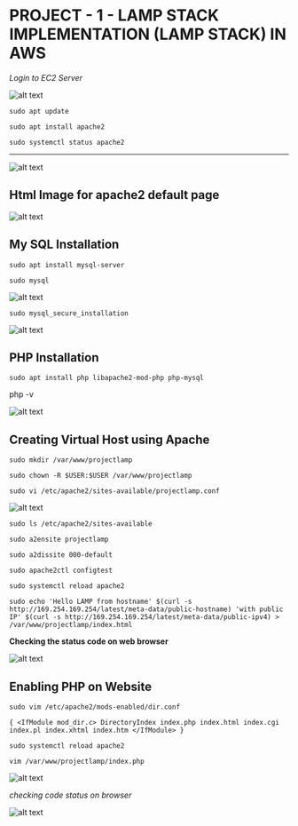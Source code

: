 # PROJECT - 1 - LAMP STACK IMPLEMENTATION (LAMP STACK) IN AWS

*Login to EC2 Server*

![alt text](./Images/Log%20in%20to%20EC2%20Server.png)



`sudo apt update`

`sudo apt install apache2`

`sudo systemctl status apache2`

---

![alt text](./Images/2.%20Verifying%20Apache%20installed.png)


## Html Image for apache2 default page


![alt text](./Images/3.%20Testing%20Apache%20in%20the%20browser.png)




## **My SQL Installation**

`sudo apt install mysql-server`

`sudo mysql`

![alt text](./Images/4.%20Install%20mysql.png)

`sudo mysql_secure_installation`

![alt text](./Images/5%20-%20Testing%20mysql.png)


## PHP Installation

`sudo apt install php libapache2-mod-php php-mysql`

php -v

![alt text](./Images/6-%20Php%20Installation.png)

## Creating Virtual Host using Apache

`sudo mkdir /var/www/projectlamp`

`sudo chown -R $USER:$USER /var/www/projectlamp`

`sudo vi /etc/apache2/sites-available/projectlamp.conf`

![alt text](./Images/7-.png)


`sudo ls /etc/apache2/sites-available`

`sudo a2ensite projectlamp`

`sudo a2dissite 000-default`

`sudo apache2ctl configtest`

`sudo systemctl reload apache2`

`sudo echo 'Hello LAMP from hostname' $(curl -s http://169.254.169.254/latest/meta-data/public-hostname) 'with public IP' $(curl -s http://169.254.169.254/latest/meta-data/public-ipv4) > /var/www/projectlamp/index.html`



**Checking the status code on web browser**

![alt text](./Images/8-.png)


## Enabling PHP on Website

`sudo vim /etc/apache2/mods-enabled/dir.conf`

`{
<IfModule mod_dir.c>
        DirectoryIndex index.php index.html index.cgi index.pl index.xhtml index.htm
</IfModule>
}`

`sudo systemctl reload apache2`

`vim /var/www/projectlamp/index.php`

![alt text](./Images/9-.png)


*checking code status on browser*

![alt text](./Images/10%20-.png)


